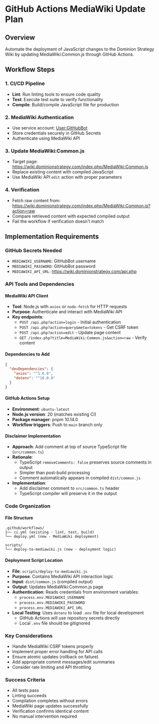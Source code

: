 # GitHub Actions MediaWiki Update Plan

## Overview

Automate the deployment of JavaScript changes to the Dominion Strategy Wiki by
updating MediaWiki:Common.js through GitHub Actions.

## Workflow Steps

### 1. CI/CD Pipeline

- **Lint**: Run linting tools to ensure code quality
- **Test**: Execute test suite to verify functionality
- **Compile**: Build/compile JavaScript file for production

### 2. MediaWiki Authentication

- Use service account:
  [User:GitHubBot](https://wiki.dominionstrategy.com/index.php/User:GitHubBot)
- Store credentials securely in GitHub Secrets
- Authenticate using MediaWiki API

### 3. Update MediaWiki:Common.js

- Target page: https://wiki.dominionstrategy.com/index.php/MediaWiki:Common.js
- Replace existing content with compiled JavaScript
- Use MediaWiki API `edit` action with proper parameters

### 4. Verification

- Fetch raw content from:
  https://wiki.dominionstrategy.com/index.php/MediaWiki:Common.js?action=raw
- Compare retrieved content with expected compiled output
- Fail the workflow if verification doesn't match

## Implementation Requirements

### GitHub Secrets Needed

- `MEDIAWIKI_USERNAME`: GitHubBot username
- `MEDIAWIKI_PASSWORD`: GitHubBot password
- `MEDIAWIKI_API_URL`: https://wiki.dominionstrategy.com/api.php

### API Tools and Dependencies

#### MediaWiki API Client
- **Tool**: Node.js with `axios` or `node-fetch` for HTTP requests
- **Purpose**: Authenticate and interact with MediaWiki API
- **Key endpoints**:
  - `POST /api.php?action=login` - Initial authentication
  - `POST /api.php?action=query&meta=tokens` - Get CSRF token
  - `POST /api.php?action=edit` - Update page content
  - `GET /index.php?title=MediaWiki:Common.js&action=raw` - Verify content

#### Dependencies to Add
```json
{
  "devDependencies": {
    "axios": "^1.6.0",
    "dotenv": "^16.0.0"
  }
}
```

#### GitHub Actions Setup
- **Environment**: `ubuntu-latest`
- **Node.js version**: 20 (matches existing CI)
- **Package manager**: pnpm 10.14.0
- **Workflow triggers**: Push to `main` branch only

#### Disclaimer Implementation
- **Approach**: Add comment at top of source TypeScript file (`src/common.ts`)
- **Rationale**: 
  - TypeScript `removeComments: false` preserves source comments in output
  - Simpler than post-build processing
  - Comment automatically appears in compiled `dist/common.js`
- **Implementation**: 
  - Add disclaimer comment to `src/common.ts` header
  - TypeScript compiler will preserve it in the output

### Code Organization

#### File Structure
```
.github/workflows/
├── ci.yml (existing - lint, test, build)
└── deploy.yml (new - MediaWiki deployment)

scripts/
└── deploy-to-mediawiki.js (new - deployment logic)
```

#### Deployment Script Location
- **File**: `scripts/deploy-to-mediawiki.js`
- **Purpose**: Contains MediaWiki API interaction logic
- **Input**: `dist/common.js` (compiled output)
- **Output**: Updates MediaWiki:Common.js page
- **Authentication**: Reads credentials from environment variables:
  - `process.env.MEDIAWIKI_USERNAME`
  - `process.env.MEDIAWIKI_PASSWORD`
  - `process.env.MEDIAWIKI_API_URL`
- **Local Testing**: Uses `dotenv` to load `.env` file for local development
  - GitHub Actions will use repository secrets directly
  - Local `.env` file should be gitignored

### Key Considerations

- Handle MediaWiki CSRF tokens properly
- Implement proper error handling for API calls
- Ensure atomic updates (rollback on failure)
- Add appropriate commit messages/edit summaries
- Consider rate limiting and API throttling

### Success Criteria

- All tests pass
- Linting succeeds
- Compilation completes without errors
- MediaWiki page updates successfully
- Verification confirms identical content
- No manual intervention required
